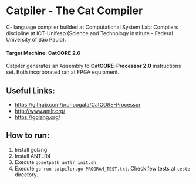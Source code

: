 # Catpiler - The Cat Compiler
C- language compiler builded at Computational System Lab: Compilers discipline at ICT-Unifesp (Science and Technology Institute - Federal University of São Paulo).

#### Target Machine: CatCORE 2.0
Catpiler generates an Assembly to **CatCORE-Processor 2.0** instructions set. Both incorporated ran at FPGA equipment.

## Useful Links:
* https://github.com/brunoogata/CatCORE-Processor
* http://www.antlr.org/
* https://golang.org/

## How to run:
1. Install golang
2. Install ANTLR4
3. Execute ```gosetpath_antlr_init.sh```
4. Execute ```go run catpiler.go PROGRAM_TEST.txt```. Check few tests at ```teste``` directory.
